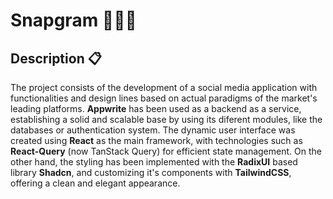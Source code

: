 # Snapgram 👥📱💬

## Description  📋

The project consists of the development of a social media application with functionalities and design lines based on actual paradigms of the market's leading platforms. **Appwrite** has been used as a backend as a service, establishing a solid and scalable base by using its diferent modules, like the databases or authentication system. The dynamic user interface was created using **React** as the main framework, with technologies such as **React-Query** (now TanStack Query) for efficient state management. On the other hand, the styling has been implemented with the **RadixUI** based library **Shadcn**, and customizing it's components with **TailwindCSS**, offering a clean and elegant appearance.
